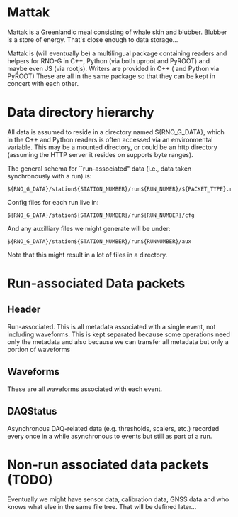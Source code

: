 # Mattak 

Mattak is a Greenlandic meal consisting of whale skin and blubber. Blubber is a
store of energy. That's close enough to data storage... 

Mattak is (will eventually be) a multilingual package containing readers and
helpers for RNO-G in C++, Python (via both uproot and PyROOT) and maybe even JS (via
rootjs). Writers are provided in C++ ( and Python via PyROOT)
These are all in the same package so that they can be kept in concert with each other. 


# Data directory hierarchy 

All data is assumed to reside in a directory named ${RNO_G_DATA}, which in the C++ and Python readers is often accessed via an environmental variable. This may be a mounted directory, or could be an http directory (assuming the HTTP server it resides on supports byte ranges). 


The general schema for ``run-associated" data (i.e., data taken synchronously with a run)  is: 

    ${RNO_G_DATA}/station${STATION_NUMBER}/run${RUN_NUMER}/${PACKET_TYPE}.root 

Config files for each run live in: 

    ${RNO_G_DATA}/station${STATION_NUMBER}/run${RUN_NUMBER}/cfg 

And any auxilliary files we might generate will be under: 

    ${RNO_G_DATA}/station${STATION_NUMBER}/run${RUNNUMBER}/aux 

Note that this might result in a lot of files in a directory. 


# Run-associated Data packets

## Header

Run-associated. This is all metadata associated with a single event, not including waveforms. This is kept separated because some operations need only the metadata and also because we can transfer all metadata but only a portion of waveforms 

## Waveforms

These are all waveforms associated with each event.

## DAQStatus

Asynchronous DAQ-related data (e.g. thresholds, scalers, etc.) recorded every once in a while asynchronous to events but still as part of a run. 

# Non-run associated data packets  (TODO) 

Eventually we might have sensor data, calibration data, GNSS data and who knows what else in the same file tree. That will be defined later... 


